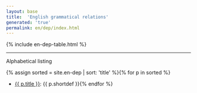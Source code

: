 ```yaml
---
layout: base
title:  'English grammatical relations'
generated: 'true'
permalink: en/dep/index.html
---
```


{% include en-dep-table.html %}

----------

Alphabetical listing

{% assign sorted = site.en-dep | sort: 'title' %}{% for p in sorted %}
* [{{ p.title }}](): {{ p.shortdef }}{% endfor %}
